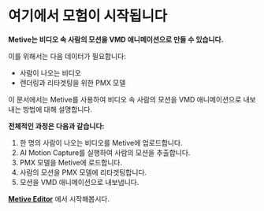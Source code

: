 # 여기에서 모험이 시작됩니다

**Metive는 비디오 속 사람의 모션을 VMD 애니메이션으로 만들 수 있습니다.**

이를 위해서는 다음 데이터가 필요합니다:

- 사람이 나오는 비디오
- 렌더링과 리타겟팅을 위한 PMX 모델

이 문서에서는 Metive를 사용하여 비디오 속 사람의 모션을 VMD 애니메이션으로 내보내는 방법에 대해 설명합니다.

**전체적인 과정은 다음과 같습니다:**

1. 한 명의 사람이 나오는 비디오를 Metive에 업로드합니다.
2. AI Motion Capture를 실행하여 사람의 모션을 추출합니다.
3. PMX 모델을 Metive에 로드합니다.
4. 사람의 모션을 PMX 모델에 리타겟팅합니다.
5. 모션을 VMD 애니메이션으로 내보냅니다.

**[Metive Editor](https://metive.app/editor)** 에서 시작해봅시다.
